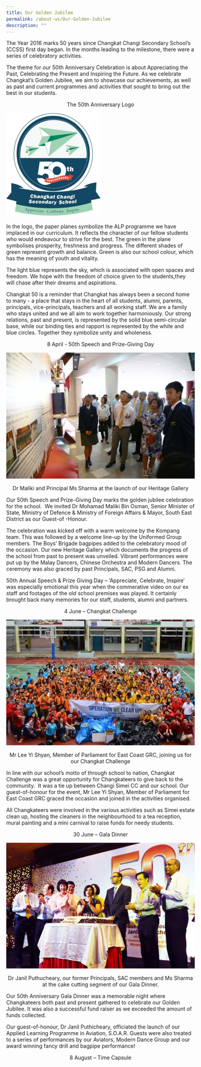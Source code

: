 ```yaml
---
title: Our Golden Jubilee
permalink: /about-us/Our-Golden-Jubilee
description: ""
---
```

The Year 2016 marks 50 years since Changkat Changi Secondary School’s (CCSS) first day began. In the months leading to the milestone, there were a series of celebratory activities.  
  
The theme for our 50th Anniversary Celebration is about Appreciating the Past, Celebrating the Present and Inspiring the Future. As we celebrate Changkat’s Golden Jubilee, we aim to showcase our achievements, as well as past and current programmes and activities that sought to bring out the best in our students.

<center> The 50th Anniversary Logo </center>

<img src="/images/golden.jpeg" 
     style="width:50%">
		 

In the logo, the paper planes symbolize the ALP programme we have implaced in our curriculum. It reflects the character of our fellow students who would endeavour to strive for the best. The green in the plane symbolises prosperity, freshness and progress. The different shades of green represent growth and balance. Green is also our school colour, which has the meaning of youth and vitality.  
  
The light blue represents the sky, which is associated with open spaces and freedom. We hope with the freedom of choice given to the students,they will chase after their dreams and aspirations.  
  
Changkat 50 is a reminder that Changkat has always been a second home to many - a place that stays in the heart of all students, alumni, parents, principals, vice-principals, teachers and all working staff. We are a family who stays united and we all aim to work together harmoniously. Our strong relations, past and present, is represented by the solid blue semi-circular base, while our binding ties and rapport is represented by the white and blue circles. Together they symbolize unity and wholeness.

<center> 8 April - 50th Speech and Prize-Giving Day </center>

![](/images/Speech-Day-600x400.jpeg)

<center> Dr Maliki and Principal Ms Sharma at the launch of our Heritage Gallery </center>

Our 50th Speech and Prize-Giving Day marks the golden jubilee celebration for the school.  We invited Dr Mohamad Maliki Bin Osman, Senior Minister of State, Ministry of Defence & Ministry of Foreign Affairs & Mayor, South East District as our Guest-of -Honour.  
  
The celebration was kicked off with a warm welcome by the Kompang team. This was followed by a welcome line-up by the Uniformed Group members. The Boys’ Brigade bagpipes added to the celebratory mood of the occasion. Our new Heritage Gallery which documents the progress of the school from past to present was unveiled. Vibrant performances were put up by the Malay Dancers, Chinese Orchestra and Modern Dancers. The ceremony was also graced by past Principals, SAC, PSG and Alumni.  
  
50th Annual Speech & Prize Giving Day – ‘Appreciate, Celebrate, Inspire’ was especially emotional this year when the commerative video on our ex staff and footages of the old school premises was played. It certainly brought back many memories for our staff, students, alumni and partners.

<center> 4 June – Changkat Challenge </center>

![](/images/challenge-600x399.jpeg)

<center> Mr Lee Yi Shyan, Member of Parliament for East Coast GRC, joining us for our Changkat Challenge </center>

In line with our school’s motto of through school to nation, Changkat Challenge was a great opportunity for Changkateers to give back to the community.  It was a tie up between Changi Simei CC and our school. Our guest-of-honour for the event, Mr Lee Yi Shyan, Member of Parliament for East Coast GRC graced the occasion and joined in the activities organised.  
  
All Changkateers were involved in the various activities such as Simei estate clean up, hosting the cleaners in the neighbourhood to a tea reception, mural painting and a mini carnival to raise funds for needy students.

<center> 30 June – Gala Dinner </center>

![](/images/a-Dinner-600x399.jpeg)

<center> Dr Janil Puthucheary, our former Principals, SAC members and Ms Sharma at the cake cutting segment of our Gala Dinner. </center>

Our 50th Anniversary Gala Dinner was a memorable night where Changkateers both past and present gathered to celebrate our Golden Jubilee. It was also a successful fund raiser as we exceeded the amount of funds collected.  
  
Our guest-of-honour, Dr Janil Puthicheary, officiated the launch of our Applied Learning Programme in Aviation, S.O.A.R. Guests were also treated to a series of performances by our Aviators, Modern Dance Group and our award winning fancy drill and bagpipe performance!

<center> 8 August – Time Capsule </center>